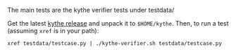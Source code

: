 The main tests are the kythe verifier tests under testdata/

Get the latest [kythe
release](https://github.com/google/kythe/releases) and unpack it to `$HOME/kythe`. Then, to run a test (assuming `xref` is in your path):

````
xref testdata/testcase.py | ./kythe-verifier.sh testdata/testcase.py
````

